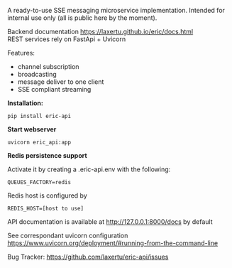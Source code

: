 A ready-to-use SSE messaging microservice implementation. 
Intended for internal use only (all is public here by the moment).

Backend documentation https://laxertu.github.io/eric/docs.html  
REST services rely on FastApi + Uvicorn

Features:
* channel subscription
* broadcasting
* message deliver to one client
* SSE compliant streaming

**Installation:**

    pip install eric-api

**Start webserver**

    uvicorn eric_api:app

**Redis persistence support**   

Activate it by creating a .eric-api.env with the following:

    QUEUES_FACTORY=redis

Redis host is configured by  

    REDIS_HOST=[host to use]

API documentation is available at http://127.0.0.1:8000/docs by default

See correspondant uvicorn configuration https://www.uvicorn.org/deployment/#running-from-the-command-line 

Bug Tracker: https://github.com/laxertu/eric-api/issues
